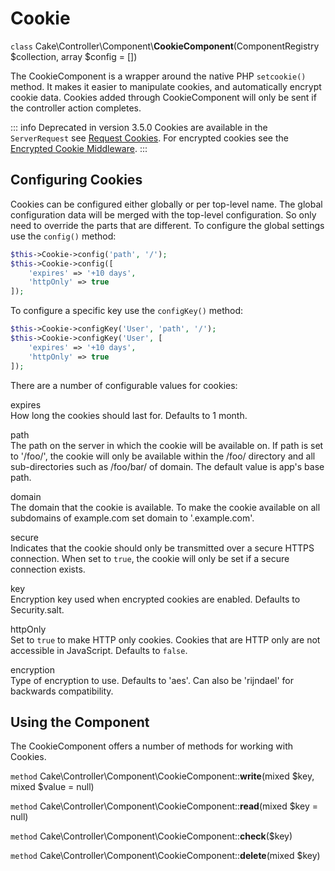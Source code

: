# Cookie

`class` Cake\\Controller\\Component\\**CookieComponent**(ComponentRegistry $collection, array $config = [])

The CookieComponent is a wrapper around the native PHP `setcookie()` method. It
makes it easier to manipulate cookies, and automatically encrypt cookie data.
Cookies added through CookieComponent will only be sent if the controller action
completes.

::: info Deprecated in version 3.5.0
Cookies are available in the `ServerRequest` see [Request Cookies](../../controllers/request-response#request-cookies). For encrypted cookies see the [Encrypted Cookie Middleware](../../controllers/middleware#encrypted-cookie-middleware).
:::

## Configuring Cookies

Cookies can be configured either globally or per top-level name. The global
configuration data will be merged with the top-level configuration. So only need
to override the parts that are different. To configure the global settings use
the `config()` method:

``` php
$this->Cookie->config('path', '/');
$this->Cookie->config([
    'expires' => '+10 days',
    'httpOnly' => true
]);
```

To configure a specific key use the `configKey()` method:

``` php
$this->Cookie->configKey('User', 'path', '/');
$this->Cookie->configKey('User', [
    'expires' => '+10 days',
    'httpOnly' => true
]);
```

There are a number of configurable values for cookies:

expires  
How long the cookies should last for. Defaults to 1 month.

path  
The path on the server in which the cookie will be available on.
If path is set to '/foo/', the cookie will only be available within the
/foo/ directory and all sub-directories such as /foo/bar/ of domain.
The default value is app's base path.

domain  
The domain that the cookie is available. To make the cookie
available on all subdomains of example.com set domain to '.example.com'.

secure  
Indicates that the cookie should only be transmitted over a secure HTTPS
connection. When set to `true`, the cookie will only be set if a
secure connection exists.

key  
Encryption key used when encrypted cookies are enabled. Defaults to Security.salt.

httpOnly  
Set to `true` to make HTTP only cookies. Cookies that are HTTP only
are not accessible in JavaScript. Defaults to `false`.

encryption  
Type of encryption to use. Defaults to 'aes'. Can also be 'rijndael' for
backwards compatibility.

## Using the Component

The CookieComponent offers a number of methods for working with Cookies.

`method` Cake\\Controller\\Component\\CookieComponent::**write**(mixed $key, mixed $value = null)

`method` Cake\\Controller\\Component\\CookieComponent::**read**(mixed $key = null)

`method` Cake\\Controller\\Component\\CookieComponent::**check**($key)

`method` Cake\\Controller\\Component\\CookieComponent::**delete**(mixed $key)
